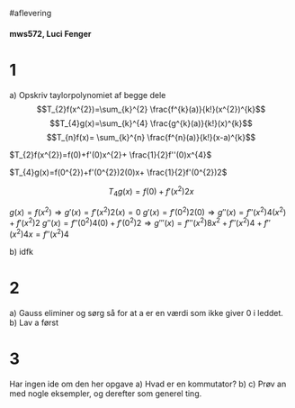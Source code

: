 #aflevering 
#### mws572, Luci Fenger
# 1
a) Opskriv taylorpolynomiet af begge dele
$$T_{2}f(x^{2})=\sum_{k}^{2} \frac{f^{k}(a)}{k!}(x^{2})^{k}$$
$$T_{4}g(x)=\sum_{k}^{4} \frac{g^{k}(a)}{k!}(x)^{k}$$
$$T_{n}f(x)= \sum_{k}^{n} \frac{f^{n}(a)}{k!}(x-a)^{k}$$

$T_{2}f(x^{2})=f(0)+f'(0)x^{2}+ \frac{1}{2}f''(0)x^{4}$ 

$T_{4}g(x)=f(0^{2})+f'(0^{2})2(0)x+ \frac{1}{2}f'(0^{2})2$    

$$T_{4}g(x)=f(0)+f'(x^{2})2x$$

$g(x)=f(x^{2})\Rightarrow g'(x)=f'(x^{2})2(x)=0$
$g'(x)=f'(0^{2})2(0)\Rightarrow g''(x)=f''(x^{2})4(x^{2})+f'(x^{2})2$
$g''(x)=f''(0^{2})4(0)+f'(0^{2})2\Rightarrow g'''(x)=f'''(x^{2})8x^{2}+f''(x^{2})4+ f''(x^{2})4x=f''(x^{2})4$


b) idfk

# 2
a) Gauss eliminer og sørg så for at a er en værdi som ikke giver 0 i leddet.
b) Lav a først

# 3
Har ingen ide om den her opgave
a) Hvad er en kommutator?
b) 
c) Prøv an med nogle eksempler, og derefter som generel ting.
